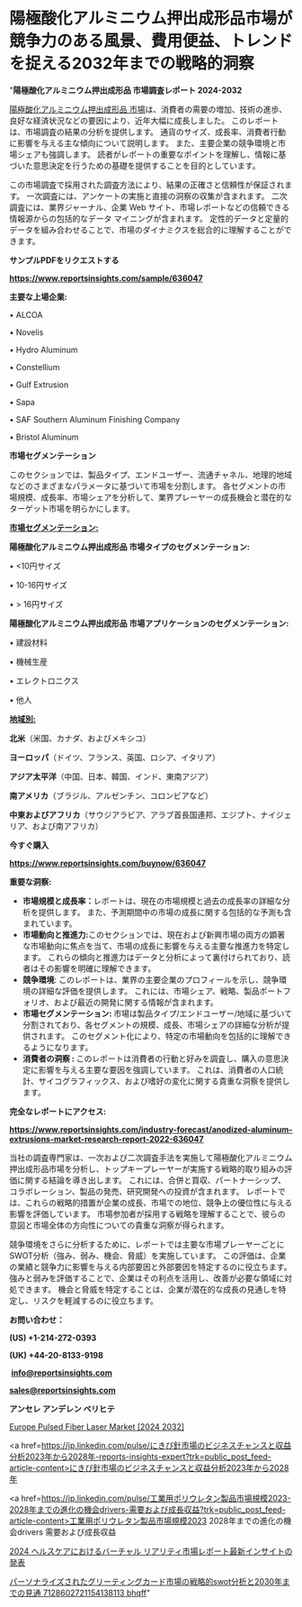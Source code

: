 # 陽極酸化アルミニウム押出成形品市場が競争力のある風景、費用便益、トレンドを捉える2032年までの戦略的洞察

"<strong>陽極酸化アルミニウム押出成形品 市場調査レポート 2024-2032</strong>

<a href=https://www.reportsinsights.com/sample/636047>陽極酸化アルミニウム押出成形品 市場</a>は、消費者の需要の増加、技術の進歩、良好な経済状況などの要因により、近年大幅に成長しました。 このレポートは、市場調査の結果の分析を提供します。 通貨のサイズ、成長率、消費者行動に影響を与える主な傾向について説明します。 また、主要企業の競争環境と市場シェアも強調します。 読者がレポートの重要なポイントを理解し、情報に基づいた意思決定を行うための基礎を提供することを目的としています。

この市場調査で採用された調査方法により、結果の正確さと信頼性が保証されます。 一次調査には、アンケートの実施と直接の洞察の収集が含まれます。 二次調査には、業界ジャーナル、企業 Web サイト、市場レポートなどの信頼できる情報源からの包括的なデータ マイニングが含まれます。 定性的データと定量的データを組み合わせることで、市場のダイナミクスを総合的に理解することができます。

<strong><b>サンプルPDFをリクエストする</b></strong>

<a href=https://www.reportsinsights.com/sample/636047><strong><u>https://www.reportsinsights.com/sample/636047</u></strong></a>

<strong>主要な上場企業:</strong>

• ALCOA

• Novelis

• Hydro Aluminum

• Constellium

• Gulf Extrusion

• Sapa

• SAF Southern Aluminum Finishing Company

• Bristol Aluminum

<strong>市場セグメンテーション</strong>

このセクションでは、製品タイプ、エンドユーザー、流通チャネル、地理的地域などのさまざまなパラメータに基づいて市場を分割します。 各セグメントの市場規模、成長率、市場シェアを分析して、業界プレーヤーの成長機会と潜在的なターゲット市場を明らかにします。

<strong><u>市場セグメンテーション</u></strong><strong><u>:</u></strong>

<strong>陽極酸化アルミニウム押出成形品 市場タイプのセグメンテーション:</strong>

• <10円サイズ

• 10-16円サイズ

• > 16円サイズ

<strong>陽極酸化アルミニウム押出成形品 市場アプリケーションのセグメンテーション:</strong>

• 建設材料

• 機械生産

• エレクトロニクス

• 他人

<strong><u>地域別</u></strong><strong><u>:</u></strong>

<strong>北米</strong>（米国、カナダ、およびメキシコ）

<strong>ヨーロッパ</strong>（ドイツ、フランス、英国、ロシア、イタリア）

<strong>アジア太平洋</strong>（中国、日本、韓国、インド、東南アジア）

<strong>南アメリカ</strong>（ブラジル、アルゼンチン、コロンビアなど）

<strong>中東およびアフリカ</strong>（サウジアラビア、アラブ首長国連邦、エジプト、ナイジェリア、および南アフリカ）

<strong>今すぐ購入</strong>

<a href=https://www.reportsinsights.com/buynow/636047><strong><u>https://www.reportsinsights.com/buynow/636047</u></strong></a>

<strong>重要な洞察:</strong>
<ul>
  <li><strong>市場規模と成長率：</strong>レポートは、現在の市場規模と過去の成長率の詳細な分析を提供します。 また、予測期間中の市場の成長に関する包括的な予測も含まれています。</li>
  <li><strong>市場動向と推進力:</strong>このセクションでは、現在および新興市場の両方の顕著な市場動向に焦点を当て、市場の成長に影響を与える主要な推進力を特定します。 これらの傾向と推進力はデータと分析によって裏付けられており、読者はその影響を明確に理解できます。</li>
  <li><strong>競争環境</strong>: このレポートは、業界の主要企業のプロフィールを示し、競争環境の詳細な評価を提供します。 これには、市場シェア、戦略、製品ポートフォリオ、および最近の開発に関する情報が含まれます。</li>
  <li><strong>市場セグメンテーション: </strong>市場は製品タイプ/エンドユーザー/地域に基づいて分割されており、各セグメントの規模、成長、市場シェアの詳細な分析が提供されます。 このセグメント化により、特定の市場動向を包括的に理解できるようになります。</li>
  <li><strong>消費者の洞察 : </strong>このレポートは消費者の行動と好みを調査し、購入の意思決定に影響を与える主要な要因を強調しています。 これは、消費者の人口統計、サイコグラフィックス、および嗜好の変化に関する貴重な洞察を提供します。</li>
</ul>
<strong>完全なレポートにアクセス:</strong>

<a href=https://www.reportsinsights.com/industry-forecast/anodized-aluminum-extrusions-market-research-report-2022-636047><strong><u><b>https://www.reportsinsights.com/industry-forecast/anodized-aluminum-extrusions-market-research-report-2022-636047</b></u></strong></a>

当社の調査専門家は、一次および二次調査手法を実施して陽極酸化アルミニウム押出成形品市場を分析し、トップキープレーヤーが実施する戦略的取り組みの評価に関する結論を導き出します。 これには、合併と買収、パートナーシップ、コラボレーション、製品の発売、研究開発への投資が含まれます。 レポートでは、これらの戦略的措置が企業の成長、市場での地位、競争上の優位性に与える影響を評価しています。 市場参加者が採用する戦略を理解することで、彼らの意図と市場全体の方向性についての貴重な洞察が得られます。

競争環境をさらに分析するために、レポートでは主要な市場プレーヤーごとにSWOT分析（強み、弱み、機会、脅威）を実施しています。 この評価は、企業の業績と競争力に影響を与える内部要因と外部要因を特定するのに役立ちます。 強みと弱みを評価することで、企業はその利点を活用し、改善が必要な領域に対処できます。 機会と脅威を特定することは、企業が潜在的な成長の見通しを特定し、リスクを軽減するのに役立ちます。

<strong>お問い合わせ：</strong>

<strong>(US) +1-214-272-0393</strong>

<strong>(UK) +44-20-8133-9198</strong>

<strong> </strong><a href=info@reportsinsights.com><strong><u>info@reportsinsights.com</u></strong></a>

<a href=sales@reportsinsights.com><strong><u>sales@reportsinsights.com</u></strong></a>

<strong>アンセレ アンデレン ベリヒテ</strong>

<a href=https://www.linkedin.com/pulse/europe-pulsed-fiber-laser-market-in-depth-analysis-pw4kf/>Europe Pulsed Fiber Laser Market [2024 2032]</a>

<a href=https://jp.linkedin.com/pulse/にきび針市場のビジネスチャンスと収益分析2023年から2028年-reports-insights-expert?trk=public_post_feed-article-content>にきび針市場のビジネスチャンスと収益分析2023年から2028年</a>

<a href=https://jp.linkedin.com/pulse/工業用ポリウレタン製品市場規模2023-2028年までの進化の機会drivers-需要および成長収益?trk=public_post_feed-article-content>工業用ポリウレタン製品市場規模2023 2028年までの進化の機会drivers 需要および成長収益</a>

<a href=https://www.linkedin.com/pulse/2024-ヘルスケアにおけるバーチャル-リアリティ市場レポート最新インサイトの発表-reportsinsights-pvt-ltd/>2024 ヘルスケアにおけるバーチャル リアリティ市場レポート最新インサイトの発表</a>

<a href=https://www.linkedin.com/pulse/パーソナライズされたグリーティングカード市場の戦略的swot分析と2030年までの見通-7128602721154138113-bhqff/>パーソナライズされたグリーティングカード市場の戦略的swot分析と2030年までの見通 7128602721154138113 bhqff</a>"
